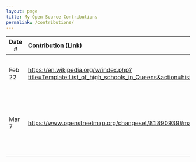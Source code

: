 ```yaml
---
layout: page
title: My Open Source Contributions
permalink: /contributions/
---
```


<!--
Type of the contribution should be "Wikipedia edit", "OpenStreet Map feature", "Documentation", "Course website", "Blog",
"Browse Add-on", etc.

The description should include a brief summary of what you did.

Replace the first row with your own contribution. 

-->





| Date #       | Contribution (Link)  | Type  | Description |
|---|:---|:---|:---|
| Feb 22   | https://en.wikipedia.org/w/index.php?title=Template:List_of_high_schools_in_Queens&action=history    | Wikipedia | Updated a highschool with the correct website  |
| Mar 7	   | https://www.openstreetmap.org/changeset/81890939#map=18/40.74504/-73.91986    | OpenStreetMap    |  Updated a Laundromat, smokeshop, and corrected RiteAid that is not Walgreens    |
|     |     |     |      |
